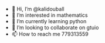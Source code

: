 - 👋 Hi, I’m @kalidouball
- 👀 I’m interested in mathematics
- 🌱 I’m currently learning python
- 💞️ I’m looking to collaborate on gtuio
- 📫 How to reach me 779313559

<!---
kalidouball/kalidouball is a ✨ special ✨ repository because its `README.md` (this file) appears on your GitHub profile.
You can click the Preview link to take a look at your changes.
--->
